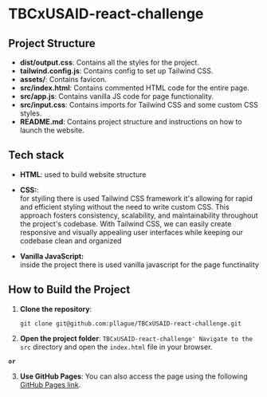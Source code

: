 # TBCxUSAID-react-challenge

## Project Structure

- **dist/output.css**: Contains all the styles for the project.  
- **tailwind.config.js**: Contains config to set up Tailwind CSS. 
- **assets/**: Contains favicon.
- **src/index.html**: Contains commented HTML code for the entire page.
- **src/app.js**: Contains vanilla JS code for page functionality.
- **src/input.css**: Contains imports for Tailwind CSS and some custom CSS styles.
- **README.md**: Contains project structure and instructions on how to launch the website.



## Tech stack

- **HTML**: used to build website structure

- **CSS:**: <br> for styiling there is used Tailwind CSS framework it's  allowing for rapid and efficient styling without the need to write custom CSS. This approach fosters consistency, scalability, and maintainability throughout the project's codebase. With Tailwind CSS, we can easily create responsive and visually appealing user interfaces while keeping our codebase clean and organized 

- **Vanilla JavaScript:** <br> inside the project there is used vanilla javascript for the page functinality

## How to Build the Project

1. **Clone the repository**:
    ```
    git clone git@github.com:pllague/TBCxUSAID-react-challenge.git
    ```

2. **Open the project folder**: `TBCxUSAID-react-challenge' Navigate to the src` directory and open the `index.html` file in your browser.

**`or`**

3. **Use GitHub Pages**: You can also access the page using the following [GitHub Pages link](https://pllague.github.io/TBCxUSAID-react-challenge/src/index.html).



